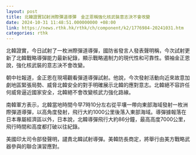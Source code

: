 ```yaml
---
layout: post
title: 北韓證實試射洲際彈道導彈　金正恩稱強化核武裝意志決不會改變
date: 2024-10-31 11:48:51.000000000 +08:00
link: https://news.rthk.hk/rthk/ch/component/k2/1776984-20241031.htm
categories: rthk
---
```


北韓證實，今日試射了一枚洲際彈道導彈，國防省發言人發表聲明稱，今次試射更新了北韓戰略導彈能力最新紀錄，顯示戰略遏制力的現代性和可靠性。領袖金正恩說，強化核武裝的意志決不會改變。

朝中社報道，金正恩在現場觀看彈道導彈試射。他說，今次發射活動向近來故意加劇地區緊張局勢、威脅北韓安全的對手明確展示北韓的應對意志。北韓絕不容許任何威脅逼近國家安全，北韓絕不會改變核武力強化路線。

南韓軍方表示，北韓當地時間今早7時10分左右從平壤一帶向東部海域發射一枚洲際彈道導彈，以高角度發射，飛行大約1000公里後落入東部海域。導彈據報落在日本專屬經濟區以外，日本說，北韓導彈飛行大約86分鐘，最高高度7000公里，飛行時間和高度都打破以往紀錄。

美國印太司令部發聲明，譴責北韓試射導彈。美韓防長商定，將舉行由美方戰略武器參與的聯合演習應對。
